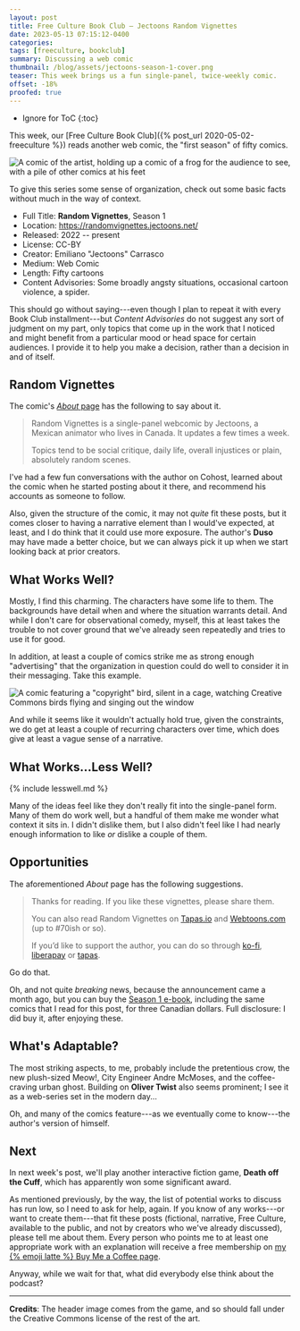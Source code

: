 ```yaml
---
layout: post
title: Free Culture Book Club — Jectoons Random Vignettes
date: 2023-05-13 07:15:12-0400
categories:
tags: [freeculture, bookclub]
summary: Discussing a web comic
thumbnail: /blog/assets/jectoons-season-1-cover.png
teaser: This week brings us a fun single-panel, twice-weekly comic.
offset: -18%
proofed: true
---
```


* Ignore for ToC
{:toc}

This week, our [Free Culture Book Club]({% post_url 2020-05-02-freeculture %}) reads another web comic, the "first season" of fifty comics.

![A comic of the artist, holding up a comic of a frog for the audience to see, with a pile of other comics at his feet](/blog/assets/jectoons-season-1-cover.png "It seems like a bad sign that I want to read the comic about the foot, especially as the lead character of a series...")

To give this series some sense of organization, check out some basic facts without much in the way of context.

 * Full Title:  **Random Vignettes**, Season 1
 * Location:  <https://randomvignettes.jectoons.net/>
 * Released:  2022 -- present
 * License:  CC-BY
 * Creator:  Emiliano "Jectoons" Carrasco
 * Medium:  Web Comic
 * Length:  Fifty cartoons
 * Content Advisories:  Some broadly angsty situations, occasional cartoon violence, a spider.

This should go without saying---even though I plan to repeat it with every Book Club installment---but *Content Advisories* do not suggest any sort of judgment on my part, only topics that come up in the work that I noticed and might benefit from a particular mood or head space for certain audiences.  I provide it to help you make a decision, rather than a decision in and of itself.

## Random Vignettes

The comic's [*About* page](https://randomvignettes.jectoons.net/about/) has the following to say about it.

 > Random Vignettes is a single-panel webcomic by Jectoons, a Mexican animator who lives in Canada. It updates a few times a week.
 >
 > Topics tend to be social critique, daily life, overall injustices or plain, absolutely random scenes.

I've had a few fun conversations with the author on Cohost, learned about the comic when he started posting about it there, and recommend his accounts as someone to follow.

Also, given the structure of the comic, it may not *quite* fit these posts, but it comes closer to having a narrative element than I would've expected, at least, and I do think that it could use more exposure.  The author's **Duso** may have made a better choice, but we can always pick it up when we start looking back at prior creators.

## What Works Well?

Mostly, I find this charming.  The characters have some life to them.  The backgrounds have detail when and where the situation warrants detail.  And while I don't care for observational comedy, myself, this at least takes the trouble to not cover ground that we've already seen repeatedly and tries to use it for good.

In addition, at least a couple of comics strike me as strong enough "advertising" that the organization in question could do well to consider it in their messaging.  Take this example.

![A comic featuring a "copyright" bird, silent in a cage, watching Creative Commons birds flying and singing out the window](/blog/assets/random-vignettes-18-768x768.png "I don't want to group this with Maya Angelou, mind you, but a motivated student could probably pull a PhD thesis out of why this caged bird does NOT sing...")

And while it seems like it wouldn't actually hold true, given the constraints, we do get at least a couple of recurring characters over time, which does give at least a vague sense of a narrative.

## What Works...Less Well?

{% include lesswell.md %}

Many of the ideas feel like they don't really fit into the single-panel form.  Many of them do work well, but a handful of them make me wonder what context it sits in.  I didn't dislike them, but I also didn't feel like I had nearly enough information to like *or* dislike a couple of them.

## Opportunities

The aforementioned *About* page has the following suggestions.

 > Thanks for reading. If you like these vignettes, please share them.
 >
 > You can also read Random Vignettes on [Tapas.io](http://tapas.io/series/Random-vignettes) and [Webtoons.com](https://www.webtoons.com/en/challenge/random-vignettes/list?title_no=798079) (up to #70ish or so).
 >
 > If you’d like to support the author, you can do so through [ko-fi](https://ko-fi.com/jectoons), [liberapay](https://en.liberapay.com/jectoons/) or [tapas](https://tapas.io/series/Random-vignettes).

Go do that.

Oh, and not quite *breaking* news, because the announcement came a month ago, but you can buy the [Season 1 e-book](https://ko-fi.com/s/67fe2c4d2e), including the same comics that I read for this post, for three Canadian dollars.  Full disclosure:  I did buy it, after enjoying these.

## What's Adaptable?

The most striking aspects, to me, probably include the pretentious crow, the new plush-sized Meow!, City Engineer Andre McMoses, and the coffee-craving urban ghost.  Building on **Oliver Twist** also seems prominent; I see it as a web-series set in the modern day...

Oh, and many of the comics feature---as we eventually come to know---the author's version of himself.

## Next

In next week's post, we'll play another interactive fiction game, **Death off the Cuff**, which has apparently won some significant award.

As mentioned previously, by the way, the list of potential works to discuss has run low, so I need to ask for help, again.  If you know of any works---or want to create them---that fit these posts (fictional, narrative, Free Culture, available to the public, and not by creators who we've already discussed), please tell me about them.  Every person who points me to at least one appropriate work with an explanation will receive a free membership on [my {% emoji latte %} Buy Me a Coffee page](https://buymeacoffee.com/jcolag).

Anyway, while we wait for that, what did everybody else think about the podcast?

* * *

**Credits**:  The header image comes from the game, and so should fall under the Creative Commons license of the rest of the art.
